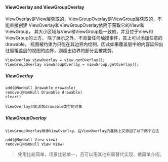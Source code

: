 #### ViewOverlay and ViewGroupOverlay

ViewOverlay是View层获取的，ViewGroupOverlay是ViewGroup层获取的，不能直接创建
ViewOverlay和ViewGroupOverlay依附于获取它的View和ViewGroup，
其大小区域与View和ViewGroup是一致的，并且位于View和ViewGroup的上方，
除了展示之外，不具备任何触摸事件，其上可以添加任意的drawable，
视图被约束为只能在其边界内绘制，因此如果覆盖层中的内容延伸出驻留覆盖层的视图的边界，则超出边界的部分会被裁剪。


    ViewOverlay viewOverlay = view.getOverlay();
    ViewGroupOverlay viewGroupOverlay = viewGroup.getOverlay();

##### ViewOverlay

    add(@NonNull Drawable drawable)
    remove(@NonNull Drawable drawable)
    clear()

    ViewOverlay只能添加drawable类型的对象

##### ViewGroupOverlay

    ViewGroupOverlay继承ViewOverlay，在ViewOverlay的基础上又添加了以下两个方法

    add(@NonNull View view)
    remove(@NonNull View view)


> 使用比较简单，场景比较单一，且可以用其他布局替代实现，做简单介绍。
